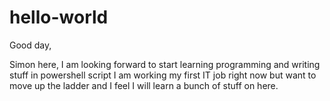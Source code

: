 # hello-world

Good day,

Simon here, I am looking forward to start learning programming and writing stuff in powershell script
I am working my first IT job right now but want to move up the ladder and I feel I will learn a bunch of stuff on here.
